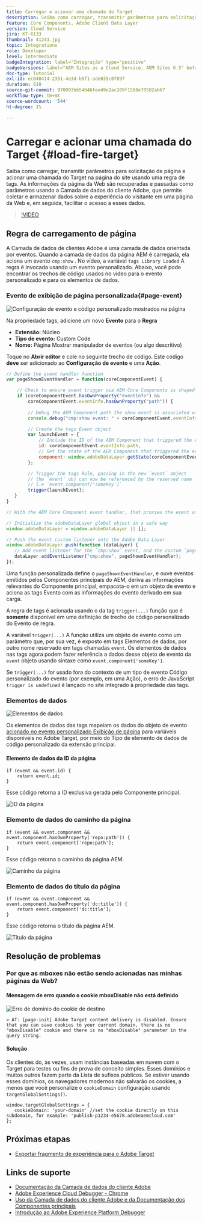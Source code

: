 ```yaml
---
title: Carregar e acionar uma chamada do Target
description: Saiba como carregar, transmitir parâmetros para solicitação de página e acionar uma chamada do Target na página do site usando uma regra de tags.
feature: Core Components, Adobe Client Data Layer
version: Cloud Service
jira: KT-6133
thumbnail: 41243.jpg
topic: Integrations
role: Developer
level: Intermediate
badgeIntegration: label="Integração" type="positive"
badgeVersions: label="AEM Sites as a Cloud Service, AEM Sites 6.5" before-title="false"
doc-type: Tutorial
exl-id: ec048414-2351-4e3d-b5f1-ade035c07897
duration: 610
source-git-commit: 970093bb54046fee49e2ac209f1588e70582ab67
workflow-type: tm+mt
source-wordcount: '544'
ht-degree: 1%

---
```


# Carregar e acionar uma chamada do Target {#load-fire-target}

Saiba como carregar, transmitir parâmetros para solicitação de página e acionar uma chamada do Target na página do site usando uma regra de tags. As informações da página da Web são recuperadas e passadas como parâmetros usando a Camada de dados do cliente Adobe, que permite coletar e armazenar dados sobre a experiência do visitante em uma página da Web e, em seguida, facilitar o acesso a esses dados.

>[!VIDEO](https://video.tv.adobe.com/v/41243?quality=12&learn=on)

## Regra de carregamento de página

A Camada de dados de clientes Adobe é uma camada de dados orientada por eventos. Quando a camada de dados da página AEM é carregada, ela aciona um evento `cmp:show` . No vídeo, a variável `tags Library Loaded` A regra é invocada usando um evento personalizado. Abaixo, você pode encontrar os trechos de código usados no vídeo para o evento personalizado e para os elementos de dados.

### Evento de exibição de página personalizada{#page-event}

![Configuração de evento e código personalizado mostrados na página](assets/load-and-fire-target-call.png)

Na propriedade tags, adicione um novo **Evento** para o **Regra**

+ __Extensão:__ Núcleo
+ __Tipo de evento:__ Custom Code
+ __Nome:__ Página Mostrar manipulador de eventos (ou algo descritivo)

Toque no __Abrir editor__ e cole no seguinte trecho de código. Este código __deve__ ser adicionado ao __Configuração de evento__ e uma __Ação__.

```javascript
// Define the event handler function
var pageShownEventHandler = function(coreComponentEvent) {

    // Check to ensure event trigger via AEM Core Components is shaped correctly
    if (coreComponentEvent.hasOwnProperty("eventInfo") && 
        coreComponentEvent.eventInfo.hasOwnProperty("path")) {
    
        // Debug the AEM Component path the show event is associated with
        console.debug("cmp:show event: " + coreComponentEvent.eventInfo.path);

        // Create the tags Event object
        var launchEvent = {
            // Include the ID of the AEM Component that triggered the event
            id: coreComponentEvent.eventInfo.path,
            // Get the state of the AEM Component that triggered the event           
            component: window.adobeDataLayer.getState(coreComponentEvent.eventInfo.path)
        };

        // Trigger the tags Rule, passing in the new `event` object
        // the `event` obj can now be referenced by the reserved name `event` by other tags data elements
        // i.e `event.component['someKey']`
        trigger(launchEvent);
   }
}

// With the AEM Core Component event handler, that proxies the event and relevant information to Data Collection, defined above...

// Initialize the adobeDataLayer global object in a safe way
window.adobeDataLayer = window.adobeDataLayer || [];

// Push the event custom listener onto the Adobe Data Layer
window.adobeDataLayer.push(function (dataLayer) {
   // Add event listener for the `cmp:show` event, and the custom `pageShownEventHandler` function as the callback
   dataLayer.addEventListener("cmp:show", pageShownEventHandler);
});
```

Uma função personalizada define o `pageShownEventHandler`, e ouve eventos emitidos pelos Componentes principais do AEM, deriva as informações relevantes do Componente principal, empacota-o em um objeto de evento e aciona as tags Evento com as informações do evento derivado em sua carga.

A regra de tags é acionada usando o da tag `trigger(...)` função que é __somente__ disponível em uma definição de trecho de código personalizado do Evento de regra.

A variável `trigger(...)` A função utiliza um objeto de evento como um parâmetro que, por sua vez, é exposto em tags Elementos de dados, por outro nome reservado em tags chamadas `event`. Os elementos de dados nas tags agora podem fazer referência a dados desse objeto de evento da `event` objeto usando sintaxe como `event.component['someKey']`.

Se `trigger(...)` for usado fora do contexto de um tipo de evento Código personalizado do evento (por exemplo, em uma Ação), o erro de JavaScript `trigger is undefined` é lançado no site integrado à propriedade das tags.


### Elementos de dados

![Elementos de dados](assets/data-elements.png)

Os elementos de dados das tags mapeiam os dados do objeto de evento [acionado no evento personalizado Exibição de página](#page-event) para variáveis disponíveis no Adobe Target, por meio do Tipo de elemento de dados de código personalizado da extensão principal.

#### Elemento de dados da ID da página

```
if (event && event.id) {
    return event.id;
}
```

Esse código retorna a ID exclusiva gerada pelo Componente principal.

![ID da página](assets/pageid.png)

### Elemento de dados do caminho da página

```
if (event && event.component && event.component.hasOwnProperty('repo:path')) {
    return event.component['repo:path'];
}
```

Esse código retorna o caminho da página AEM.

![Caminho da página](assets/pagepath.png)

### Elemento de dados do título da página

```
if (event && event.component && event.component.hasOwnProperty('dc:title')) {
    return event.component['dc:title'];
}
```

Esse código retorna o título da página AEM.

![Título da página](assets/pagetitle.png)

## Resolução de problemas

### Por que as mboxes não estão sendo acionadas nas minhas páginas da Web?

#### Mensagem de erro quando o cookie mboxDisable não está definido

![Erro de domínio do cookie de destino](assets/target-cookie-error.png)

```
> AT: [page-init] Adobe Target content delivery is disabled. Ensure that you can save cookies to your current domain, there is no "mboxDisable" cookie and there is no "mboxDisable" parameter in the query string.
```

#### Solução

Os clientes do, às vezes, usam instâncias baseadas em nuvem com o Target para testes ou fins de prova de conceito simples. Esses domínios e muitos outros fazem parte da Lista de sufixos públicos.
Se estiver usando esses domínios, os navegadores modernos não salvarão os cookies, a menos que você personalize o `cookieDomain` configuração usando `targetGlobalSettings()`.

```
window.targetGlobalSettings = {  
   cookieDomain: 'your-domain' //set the cookie directly on this subdomain, for example: 'publish-p1234-e5678.adobeaemcloud.com'
};
```

## Próximas etapas

+ [Exportar fragmento de experiência para o Adobe Target](./export-experience-fragment-target.md)

## Links de suporte

+ [Documentação da Camada de dados do cliente Adobe](https://github.com/adobe/adobe-client-data-layer/wiki)
+ [Adobe Experience Cloud Debugger - Chrome](https://chrome.google.com/webstore/detail/adobe-experience-platform/bfnnokhpnncpkdmbokanobigaccjkpob)
+ [Uso da Camada de dados do cliente Adobe e da Documentação dos Componentes principais](https://experienceleague.adobe.com/docs/experience-manager-core-components/using/developing/data-layer/overview.html?lang=pt-BR)
+ [Introdução ao Adobe Experience Platform Debugger](https://experienceleague.adobe.com/docs/platform-learn/data-collection/debugger/overview.html)
